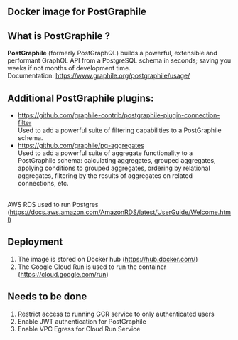 ## Docker image for PostGraphile

 **What is PostGraphile ?** 
---
**PostGraphile** (formerly PostGraphQL) builds a powerful, extensible and performant GraphQL API from a PostgreSQL schema in seconds; saving you weeks if not months of development time.
<br />Documentation: https://www.graphile.org/postgraphile/usage/

 **Additional PostGraphile plugins:** 
 ---
 - https://github.com/graphile-contrib/postgraphile-plugin-connection-filter
	<br />Used to add a powerful suite of filtering capabilities to a PostGraphile schema.
 - https://github.com/graphile/pg-aggregates
   <br />Used to add  a powerful suite of aggregate functionality to a PostGraphile schema: calculating aggregates, grouped aggregates, applying conditions to grouped aggregates, ordering by relational aggregates, filtering by the results of aggregates on related connections, etc.

<br />AWS RDS used to run Postgres
(https://docs.aws.amazon.com/AmazonRDS/latest/UserGuide/Welcome.html)
 
  
 **Deployment** 
 ---
 1. The image is stored on Docker hub (https://hub.docker.com/)
 2. The Google Cloud Run is used to run the container (https://cloud.google.com/run)

 
 **Needs to be done** 
 ---
 1. Restrict access to running GCR service to only authenticated users
 2. Enable JWT authentication for PostGraphile
 3. Enable VPC Egress for Cloud Run Service 
